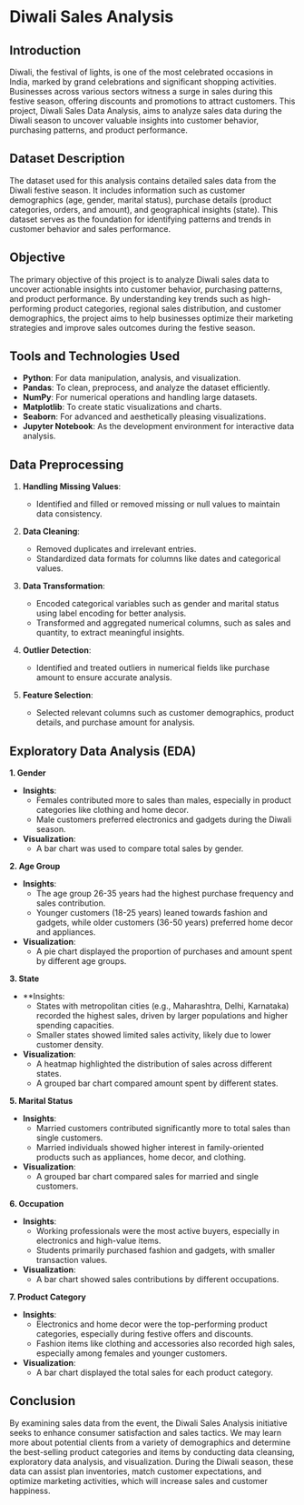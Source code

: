 # Diwali Sales Analysis

## Introduction
Diwali, the festival of lights, is one of the most celebrated occasions in India, marked by grand celebrations and significant shopping activities. Businesses across various sectors witness a surge in sales during this festive season, offering discounts and promotions to attract customers. This project, Diwali Sales Data Analysis, aims to analyze sales data during the Diwali season to uncover valuable insights into customer behavior, purchasing patterns, and product performance.

## Dataset Description
The dataset used for this analysis contains detailed sales data from the Diwali festive season. It includes information such as customer demographics (age, gender, marital status), purchase details (product categories, orders, and amount), and geographical insights (state). This dataset serves as the foundation for identifying patterns and trends in customer behavior and sales performance.

## Objective
The primary objective of this project is to analyze Diwali sales data to uncover actionable insights into customer behavior, purchasing patterns, and product performance. By understanding key trends such as high-performing product categories, regional sales distribution, and customer demographics, the project aims to help businesses optimize their marketing strategies and improve sales outcomes during the festive season.

## Tools and Technologies Used
* **Python**: For data manipulation, analysis, and visualization.
* **Pandas**: To clean, preprocess, and analyze the dataset efficiently.
* **NumPy**: For numerical operations and handling large datasets.
* **Matplotlib**: To create static visualizations and charts.
* **Seaborn**: For advanced and aesthetically pleasing visualizations.
* **Jupyter Notebook**: As the development environment for interactive data analysis.

## Data Preprocessing
1. **Handling Missing Values**:
   * Identified and filled or removed missing or null values to maintain data consistency.

2. **Data Cleaning**:
   * Removed duplicates and irrelevant entries.
   * Standardized data formats for columns like dates and categorical values.

3. **Data Transformation**:
   * Encoded categorical variables such as gender and marital status using label encoding for better analysis.
   * Transformed and aggregated numerical columns, such as sales and quantity, to extract meaningful insights.

4. **Outlier Detection**:
   * Identified and treated outliers in numerical fields like purchase amount to ensure accurate analysis.

5. **Feature Selection**:
   * Selected relevant columns such as customer demographics, product details, and purchase amount for analysis.

## Exploratory Data Analysis (EDA)
**1. Gender**
* **Insights**:
  * Females contributed more to sales than males, especially in product categories like clothing and home decor.
  * Male customers preferred electronics and gadgets during the Diwali season.
* **Visualization**:
  * A bar chart was used to compare total sales by gender.

**2. Age Group**
* **Insights**:
  * The age group 26-35 years had the highest purchase frequency and sales contribution.
  * Younger customers (18-25 years) leaned towards fashion and gadgets, while older customers (36-50 years) preferred home decor and appliances.
* **Visualization**:
  * A pie chart displayed the proportion of purchases and amount spent by different age groups.

**3. State**
* **Insights:
  * States with metropolitan cities (e.g., Maharashtra, Delhi, Karnataka) recorded the highest sales, driven by larger populations and higher spending capacities.
  * Smaller states showed limited sales activity, likely due to lower customer density.
* **Visualization**:
  * A heatmap highlighted the distribution of sales across different states.
  * A grouped bar chart compared amount spent by different states.

**5. Marital Status**
* **Insights**:
  * Married customers contributed significantly more to total sales than single customers.
  * Married individuals showed higher interest in family-oriented products such as appliances, home decor, and clothing.
* **Visualization**:
  * A grouped bar chart compared sales for married and single customers.

**6. Occupation**
* **Insights**:
  * Working professionals were the most active buyers, especially in electronics and high-value items.
  * Students primarily purchased fashion and gadgets, with smaller transaction values.
* **Visualization**:
  * A bar chart showed sales contributions by different occupations.

**7. Product Category**
* **Insights**:
  * Electronics and home decor were the top-performing product categories, especially during festive offers and discounts.
  * Fashion items like clothing and accessories also recorded high sales, especially among females and younger customers.
* **Visualization**:
  * A bar chart displayed the total sales for each product category.

## Conclusion
By examining sales data from the event, the Diwali Sales Analysis initiative seeks to enhance consumer satisfaction and sales tactics. We may learn more about potential clients from a variety of demographics and determine the best-selling product categories and items by conducting data cleansing, exploratory data analysis, and visualization. During the Diwali season, these data can assist plan inventories, match customer expectations, and optimize marketing activities, which will increase sales and customer happiness.
